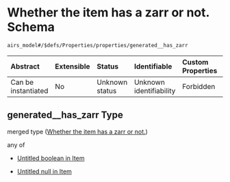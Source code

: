 # Whether the item has a zarr or not. Schema

```txt
airs_model#/$defs/Properties/properties/generated__has_zarr
```



| Abstract            | Extensible | Status         | Identifiable            | Custom Properties | Additional Properties | Access Restrictions | Defined In                                                      |
| :------------------ | :--------- | :------------- | :---------------------- | :---------------- | :-------------------- | :------------------ | :-------------------------------------------------------------- |
| Can be instantiated | No         | Unknown status | Unknown identifiability | Forbidden         | Allowed               | none                | [model.schema.json\*](model.schema.json "open original schema") |

## generated\_\_has\_zarr Type

merged type ([Whether the item has a zarr or not.](model-defs-properties-properties-whether-the-item-has-a-zarr-or-not.md))

any of

* [Untitled boolean in Item](model-defs-properties-properties-whether-the-item-has-a-zarr-or-not-anyof-0.md "check type definition")

* [Untitled null in Item](model-defs-properties-properties-whether-the-item-has-a-zarr-or-not-anyof-1.md "check type definition")
